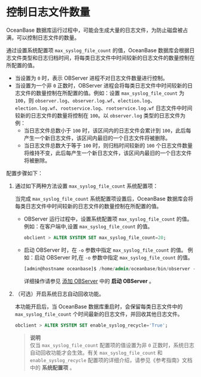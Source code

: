 # 控制日志文件数量

OceanBase 数据库运行过程中，可能会生成大量的日志文件，为防止磁盘被占满，可以控制日志文件的数量。

通过设置系统配置项 `max_syslog_file_count` 的值，OceanBase 数据库会根据日志文件类型和日志归档时间，将每类日志文件中时间较新的日志文件的数量控制在所配置的值。
* 当设置为 `0` 时，表示 OBServer 进程不对日志文件数量进行控制。
* 当设置为一个非 `0` 正数时，OBServer 进程会将每类日志文件中时间较新的日志文件的数量控制在所配置的值。例如：设置 `max_syslog_file_count` 为 `100`，则 `observer.log`、`observer.log.wf`、`election.log`、`election.log.wf`、`rootservice.log`、`rootservice.log.wf` 日志文件中时间较新的日志文件的数量将控制在 `100`。以 `observer.log` 类型的日志文件为例：
  * 当日志文件总数小于 `100` 时，该区间内的日志文件会累计到 `100`，此后每产生一个新日志文件，该区间内最旧的一个日志文件将被删除。
  * 当日志文件总数大于等于 `100` 时，则归档时间较新的 `100` 个日志文件数量将维持不变，此后每产生一个新日志文件，该区间内最旧的一个日志文件将被删除。

配置步骤如下：

1. 通过如下两种方法设置 `max_syslog_file_count` 系统配置项：

   当完成 `max_syslog_file_count` 系统配置项设置后，OceanBase 数据库会将每类日志文件中时间较新的日志文件的数量控制在所配置的值。

   * OBServer 运行过程中，设置系统配置项 `max_syslog_file_count` 的值。
     例如：在客户端中,设置 `max_syslog_file_count` 的值。
     ```sql
     obclient > ALTER SYSTEM SET max_syslog_file_count=20;
     ```

   * 启动 OBServer 时，在 `-o` 参数中指定 `max_syslog_file_count` 的值。
     例如：启动 OBServer 时,在 `-o` 参数中指定 `max_syslog_file_count` 的值。

     ```sql
     [admin@hostname oceanbase]$ /home/admin/oceanbase/bin/observer -i eth0 -P XXXX -p YYYY -z zone1 -d /home/admin/oceanbase/store/obdemo -r 'xxx.xxx.xxx.xxx:xxxx:xxx.xxx.xxx.xxx:xxxx xxx.xxx.xxx.xxx:xxxx:yyyy' -c 20190716 -n obdemo -o "max_syslog_file_count=20,memory_limit_percentage=90,memstore_limit_percentage=60,datafile_disk_percentage=80,config_additional_dir=/data/1/obdemo/etc3;/data/log1/obdemo/etc2"
     ```
     
     详细操作请参见 [添加 OBServer](../../1.manage-clusters/5.manage-observers/1.add-an-observer.md) 中的 **启动 OBServer** 。
      

2. （可选）开启系统日志自动回收功能。

   本功能开启后，当 OceanBase 数据库重启时，会保留每类日志文件中的 `max_syslog_file_count` 个时间最新的日志文件，并回收其他日志文件。

   ```sql
   obclient > ALTER SYSTEM SET enable_syslog_recycle='True';
   ```

   > **说明**<br>
   > 仅当 `max_syslog_file_count` 配置项的值设置为非 `0` 正数时，系统日志自动回收功能才会生效。有关 `max_syslog_file_count` 和 `enable_syslog_recycle` 配置项的详细介绍，请参见《参考指南》文档中的 **系统配置项** 。